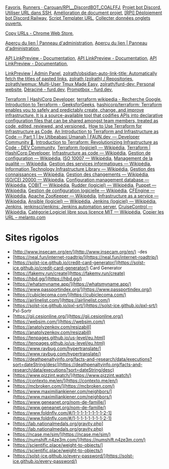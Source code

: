 


[Favoris](chrome://bookmarks/?id=83791),
[Runners · Carouan/RPI__DiscordBOT_COALFFJ](https://github.com/Carouan/RPI__DiscordBOT_COALFFJ/settings/actions/runners),
[Projet bot Discord](https://chatgpt.com/c/689369a1-0784-8324-b2b6-878c93f1a212),
[Utiliser URL dans SSH](https://chatgpt.com/c/6893a9f1-17dc-8322-aaf4-1bc101325836),
[Amélioration de document projet](https://chatgpt.com/c/689764bb-111c-8326-abc3-b74e1567bff9),
[[RPI] Déploiement bot Discord Railway](https://chatgpt.com/c/687f67eb-5170-832f-8ac1-b6115afb2f6e),
[Script Templater URL](https://chatgpt.com/c/689a1fc3-b860-832d-aa76-c04c2613cbbe),
[Collecter données onglets ouverts](https://chatgpt.com/c/689af5bd-75f4-8331-9d9a-155619a792c6),


[Copy URLs - Chrome Web Store](https://chromewebstore.google.com/detail/copy-urls/efkmnflmpgiklkehhoeiibnmdfffmmjk?hl=en&utm_source=chatgpt.com),

[Aperçu du lien | Panneau d'administration](https://my.linkpreview.net/),
[Aperçu du lien | Panneau d'administration](https://my.linkpreview.net/requests_log),

[API LinkPreview - Documentation](https://docs.linkpreview.net/),
[API LinkPreview - Documentation](https://docs.linkpreview.net/),
[API LinkPreview - Documentation](https://docs.linkpreview.net/#full-frontend-example),


[LinkPreview | Admin Panel](https://my.linkpreview.net/auth/login),
[zolrath/obsidian-auto-link-title: Automatically fetch the titles of pasted links](https://github.com/zolrath/obsidian-auto-link-title),
[zolrath (zolrath) / Repositories](https://github.com/zolrath?tab=repositories),
[zolrath/wemux: Multi-User Tmux Made Easy](https://github.com/zolrath/wemux),
[zolrath/furd-dev: Personal website](https://github.com/zolrath/furd-dev),
[Déraciné - furd.dev](https://furd.dev/projects/uprooted),
[Promptbox - furd.dev](https://furd.dev/projects/promptbox),


[Terraform | HashiCorp Developer](https://developer.hashicorp.com/terraform),
[terraform wikipedia - Recherche Google](https://www.google.fr/search?q=terraform+wikipedia&sca_esv=2e47c951dd57c6d7&sxsrf=AE3TifP-NwKijGEl-C1y72WKRSdifYflXQ%3A1754933232584&ei=8CeaaOmsI_Dm7_UPk4u-2Qc&oq=Terraform+wiki&gs_lp=Egxnd3Mtd2l6LXNlcnAiDlRlcnJhZm9ybSB3aWtpKgIIATIIEAAYgAQYywEyBRAAGIAEMgYQABgWGB4yBhAAGBYYHjIGEAAYFhgeMgYQABgWGB4yBhAAGBYYHjIGEAAYFhgeMgYQABgWGB4yBhAAGBYYHkj9PlAAWOEkcAB4AZABA5gBxASgAZ4bqgEJMi00LjEuMS4zuAEByAEA-AEBmAIEoAKRCsICBRAAGO8FwgIIEAAYgAQYogSYAwCSBwcyLTMuMC4xoAfSKbIHBzItMy4wLjG4B5EKwgcFMi0xLjPIBy4&sclient=gws-wiz-serp),
[Introduction to Terraform - GeeksforGeeks](https://www.geeksforgeeks.org/devops/what-is-terraform/),
[hashicorp/terraform: Terraform enables you to safely and predictably create, change, and improve infrastructure. It is a source-available tool that codifies APIs into declarative configuration files that can be shared amongst team members, treated as code, edited, reviewed, and versioned.](https://github.com/hashicorp/terraform),
[How to Use Terraform for Infrastructure as Code](https://duplocloud.com/blog/how-to-use-terraform-for-infrastructure-as-code/),
[An Introduction to Terraform and Infrastructure as Code — Part 1 | by Utibeabasi Umanah | FAUN.dev  —  Developer Community 🐾](https://faun.pub/an-introduction-to-terraform-and-infrastructure-as-code-part-1-aa8ae723f3c3),
[Introduction to Terraform: Revolutionizing Infrastructure as Code - DEV Community](https://dev.to/shiva_shanmugam/introduction-to-terraform-revolutionizing-infrastructure-as-code-6bm),
[Terraform (logiciel) — Wikipédia](https://fr.wikipedia.org/wiki/Terraform_(logiciel)),
[Terraform | HashiCorp Developer](https://developer.hashicorp.com/terraform),
[Infrastructure as code — Wikipédia](https://fr.wikipedia.org/wiki/Infrastructure_as_code),
[Gestion de configuration — Wikipédia](https://fr.wikipedia.org/wiki/Gestion_de_configuration),
[ISO 10007 — Wikipédia](https://fr.wikipedia.org/wiki/ISO_10007),
[Management de la qualité — Wikipédia](https://fr.wikipedia.org/wiki/Management_de_la_qualit%C3%A9),
[Gestion des services informatiques — Wikipédia](https://fr.wikipedia.org/wiki/Gestion_des_services_informatiques),
[Information Technology Infrastructure Library — Wikipédia](https://fr.wikipedia.org/wiki/Information_Technology_Infrastructure_Library),
[Gestion des connaissances — Wikipédia](https://fr.wikipedia.org/wiki/Gestion_des_connaissances),
[Gestion des changements — Wikipédia](https://fr.wikipedia.org/wiki/Gestion_des_changements),
[ISO/CEI 20000 — Wikipédia](https://fr.wikipedia.org/wiki/ISO/CEI_20000),
[Configuration management database — Wikipédia](https://fr.wikipedia.org/wiki/Configuration_management_database),
[COBIT — Wikipédia](https://fr.wikipedia.org/wiki/COBIT),
[Rudder (logiciel) — Wikipédia](https://fr.wikipedia.org/wiki/Rudder_(logiciel)),
[Puppet — Wikipédia](https://fr.wikipedia.org/wiki/Puppet),
[Gestion de configuration logicielle — Wikipédia](https://fr.wikipedia.org/wiki/Gestion_de_configuration_logicielle),
[CFEngine — Wikipédia](https://fr.wikipedia.org/wiki/CFEngine),
[Apache ZooKeeper — Wikipédia](https://fr.wikipedia.org/wiki/Apache_ZooKeeper),
[Infrastructure as a service — Wikipédia](https://fr.wikipedia.org/wiki/Infrastructure_as_a_service),
[Ansible (logiciel) — Wikipédia](https://fr.wikipedia.org/wiki/Ansible_(logiciel)),
[Jenkins (logiciel) — Wikipédia](https://fr.wikipedia.org/wiki/Jenkins_(logiciel)),
[Jenkins](https://www.jenkins.io/),
[jenkinsci/jenkins: Jenkins automation server](https://github.com/jenkinsci/jenkins),
[CruiseControl — Wikipédia](https://fr.wikipedia.org/wiki/CruiseControl),
[Catégorie:Logiciel libre sous licence MIT — Wikipédia](https://fr.wikipedia.org/wiki/Cat%C3%A9gorie:Logiciel_libre_sous_licence_MIT),
[Copier les URL – melanto.com](https://melanto.com/copy-urls/)



# Sites rigolos

- [http://www.insecam.org/en/](http://www.insecam.org/en/) -des 
- [https://neal.fun/internet-roadtrip/](https://neal.fun/internet-roadtrip/) 
- [https://solst-ice.github.io/credit-card-generator/](https://solst-ice.github.io/credit-card-generator/) Card Generator
- [https://fakemy.run/create](https://fakemy.run/create)
- [https://hbd.gg/](https://hbd.gg/) 
- [https://whatsmyname.app/](https://whatsmyname.app/)
- [https://www.passportindex.org/](https://www.passportindex.org/)
- [https://cubiclecoma.com/](https://cubiclecoma.com/)
- [https://airlinelist.com/](https://airlinelist.com/)
- [https://solst-ice.github.io/pxl-srt/](https://solst-ice.github.io/pxl-srt/) Pxl-Sortr
- [https://gii.cesionline.org/](https://gii.cesionline.org/)
- [https://websim.com/](https://websim.com/)
- [https://anatolyzenkov.com/resizabill](https://anatolyzenkov.com/resizabill)
- [https://tenpages.github.io/us-level/eu.html](https://tenpages.github.io/us-level/eu.html)
- [https://www.ravbug.com/hypertranslate/](https://www.ravbug.com/hypertranslate/)
- [https://deathpenaltyinfo.org/facts-and-research/data/executions?sort=dateString/desc](https://deathpenaltyinfo.org/facts-and-research/data/executions?sort=dateString/desc)
- [https://www.pizzint.watch/](https://www.pizzint.watch/)
- [https://contexto.me/en/](https://contexto.me/en/)
- [https://mcbroken.com/](https://mcbroken.com/)
- [https://www.maximiliankiener.com/neighbors/](https://www.maximiliankiener.com/neighbors/)
- [https://www.geneanet.org/nom-de-famille/](https://www.geneanet.org/nom-de-famille/)
- [https://www.foldnfly.com/#/1-1-1-1-1-1-1-1-2-1](https://www.foldnfly.com/#/1-1-1-1-1-1-1-1-2-1)
- [https://lab.nationalmedals.org/gravity.php](https://lab.nationalmedals.org/gravity.php)
- [https://ncase.me/sim/](https://ncase.me/sim/)
- [https://numshift.n4ze3m.com/](https://numshift.n4ze3m.com/)
- [https://scientific.place/weight-to-objects/](https://scientific.place/weight-to-objects/)
- [https://solst-ice.github.io/every-password/](https://solst-ice.github.io/every-password/)